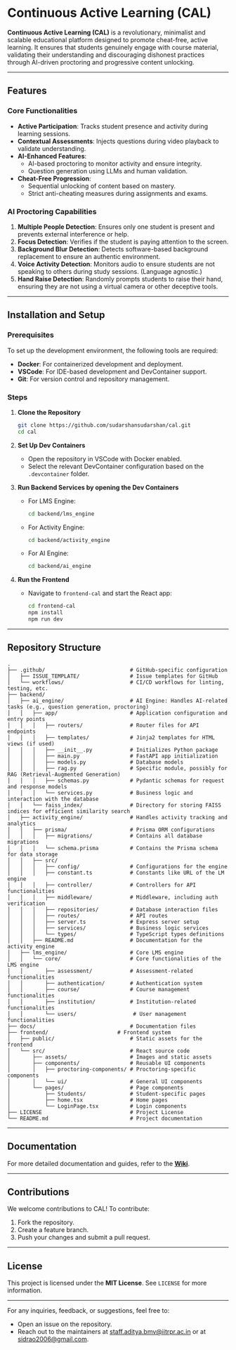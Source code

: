 # Continuous Active Learning (CAL)

**Continuous Active Learning (CAL)** is a revolutionary, minimalist and scalable educational platform designed to promote cheat-free, active learning. It ensures that students genuinely engage with course material, validating their understanding and discouraging dishonest practices through AI-driven proctoring and progressive content unlocking.

---

## Features
### Core Functionalities
- **Active Participation**: Tracks student presence and activity during learning sessions.
- **Contextual Assessments**: Injects questions during video playback to validate understanding.
- **AI-Enhanced Features**:
  - AI-based proctoring to monitor activity and ensure integrity.
  - Question generation using LLMs and human validation.
- **Cheat-Free Progression**:
  - Sequential unlocking of content based on mastery.
  - Strict anti-cheating measures during assignments and exams.

### AI Proctoring Capabilities
1. **Multiple People Detection**: Ensures only one student is present and prevents external interference or help.
2. **Focus Detection**: Verifies if the student is paying attention to the screen.
3. **Background Blur Detection**: Detects software-based background replacement to ensure an authentic environment.
4. **Voice Activity Detection**: Monitors audio to ensure students are not speaking to others during study sessions. (Language agnostic.)
5. **Hand Raise Detection**: Randomly prompts students to raise their hand, ensuring they are not using a virtual camera or other deceptive tools.

---

## Installation and Setup

### Prerequisites
To set up the development environment, the following tools are required:
- **Docker**: For containerized development and deployment.
- **VSCode**: For IDE-based development and DevContainer support.
- **Git**: For version control and repository management.

### Steps
1. **Clone the Repository**
   ```bash
   git clone https://github.com/sudarshansudarshan/cal.git
   cd cal
   ```

2. **Set Up Dev Containers**
   - Open the repository in VSCode with Docker enabled.
   - Select the relevant DevContainer configuration based on the `.devcontainer` folder.

3. **Run Backend Services by opening the Dev Containers**
   - For LMS Engine:
     ```bash
     cd backend/lms_engine
     ```
     
   - For Activity Engine:
     ```bash
     cd backend/activity_engine
     ```
     
   - For AI Engine:
     ```bash
     cd backend/ai_engine
     ```

4. **Run the Frontend**
   - Navigate to `frontend-cal` and start the React app:
     ```bash
     cd frontend-cal
     npm install
     npm run dev
     ```

---

## Repository Structure

```
.
├── .github/                           # GitHub-specific configuration
│   ├── ISSUE_TEMPLATE/                # Issue templates for GitHub
│   └── workflows/                     # CI/CD workflows for linting, testing, etc.
├── backend/                            
│   ├── ai_engine/                     # AI Engine: Handles AI-related tasks (e.g., question generation, proctoring)
│   │   ├── app/                       # Application configuration and entry points
│   │   │   ├── routers/               # Router files for API endpoints
│   │   │   ├── templates/             # Jinja2 templates for HTML views (if used)
│   │   │   ├── __init__.py            # Initializes Python package
│   │   │   ├── main.py                # FastAPI app initialization
│   │   │   ├── models.py              # Database models
│   │   │   ├── rag.py                 # Specific module, possibly for RAG (Retrieval-Augmented Generation)
│   │   │   ├── schemas.py             # Pydantic schemas for request and response models
│   │   │   └── services.py            # Business logic and interaction with the database
│   │   └── faiss_index/               # Directory for storing FAISS indices for efficient similarity search
│   ├── activity_engine/               # Handles activity tracking and analytics      
│   │   ├── prisma/                    # Prisma ORM configurations
│   │   │   ├── migrations/            # Contains all database migrations
│   │   │   └── schema.prisma          # Contains the Prisma schema for data storage
│   │   ├── src/                        
│   │   │   ├── config/                # Configurations for the engine
│   │   │   ├── constant.ts            # Constants like URL of the LM engine
│   │   │   ├── controller/            # Controllers for API functionalities
│   │   │   ├── middleware/            # Middleware, including auth verification
│   │   │   ├── repositories/          # Database interaction files
│   │   │   ├── routes/                # API routes
│   │   │   ├── server.ts              # Express server setup
│   │   │   ├── services/              # Business logic services
│   │   │   └── types/                 # TypeScript types definitions
│   │   ├── README.md                  # Documentation for the activity engine
│   ├── lms_engine/                    # Core LMS engine
│   │   └── core/                      # Core functionalities of the LMS engine
│   │       ├── assessment/            # Assessment-related functionalities
│   │       ├── authentication/        # Authentication system
│   │       ├── course/                # Course management functionalities
│   │       ├── institution/           # Institution-related functionalities
│   │       └── users/                  # User management functionalities
├── docs/                              # Documentation files
├── frontend/                      # Frontend system
│   ├── public/                        # Static assets for the frontend
│   └── src/                           # React source code
│       ├── assets/                    # Images and static assets
│       ├── components/                # Reusable UI components
│       │   ├── proctoring-components/ # Proctoring-specific components
│       │   └── ui/                    # General UI components
│       └── pages/                     # Page components
│           ├── Students/              # Student-specific pages
│           ├── home.tsx               # Home pages
│           └── LoginPage.tsx          # Login components
├── LICENSE                            # Project License
└── README.md                          # Project documentation

```

---

## Documentation
For more detailed documentation and guides, refer to the **[Wiki](https://github.com/sudarshansudarshan/cal/wiki)**.

---

## Contributions
We welcome contributions to CAL! To contribute:
1. Fork the repository.
2. Create a feature branch.
3. Push your changes and submit a pull request.

---

## License
This project is licensed under the **MIT License**. See `LICENSE` for more information.

---

For any inquiries, feedback, or suggestions, feel free to:

- Open an issue on the repository.
- Reach out to the maintainers at staff.aditya.bmv@iitrpr.ac.in or at sidrao2006@gmail.com.
